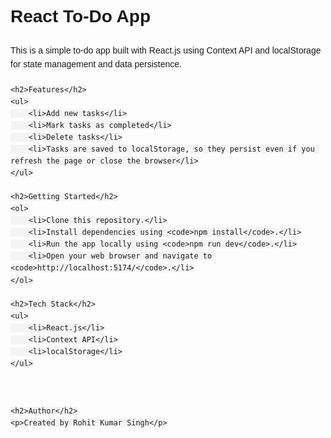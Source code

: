 <!DOCTYPE html>
<html lang="en">
<head>
    <meta charset="UTF-8">
    <meta name="viewport" content="width=device-width, initial-scale=1.0">
    <title>React To-Do App README</title>
    <style>
        body {
            font-family: Arial, sans-serif;
            line-height: 1.6;
            margin: 0;
            padding: 20px;
        }
        h1 {
            margin-bottom: 20px;
        }
        h2 {
            margin-bottom: 10px;
        }
        p {
            margin-bottom: 20px;
        }
        code {
            background-color: #f4f4f4;
            padding: 5px;
            border-radius: 3px;
        }
    </style>
</head>
<body>
    <h1>React To-Do App</h1>
    <p>This is a simple to-do app built with React.js using Context API and localStorage for state management and data persistence.</p>

    <h2>Features</h2>
    <ul>
        <li>Add new tasks</li>
        <li>Mark tasks as completed</li>
        <li>Delete tasks</li>
        <li>Tasks are saved to localStorage, so they persist even if you refresh the page or close the browser</li>
    </ul>

    <h2>Getting Started</h2>
    <ol>
        <li>Clone this repository.</li>
        <li>Install dependencies using <code>npm install</code>.</li>
        <li>Run the app locally using <code>npm run dev</code>.</li>
        <li>Open your web browser and navigate to <code>http://localhost:5174/</code>.</li>
    </ol>

    <h2>Tech Stack</h2>
    <ul>
        <li>React.js</li>
        <li>Context API</li>
        <li>localStorage</li>
    </ul>

    

    <h2>Author</h2>
    <p>Created by Rohit Kumar Singh</p>
</body>
</html>
